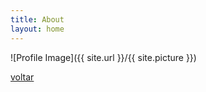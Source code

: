 ```yaml
---
title: About
layout: home
---
```

![Profile Image]({{ site.url }}/{{ site.picture }})

<!-- <p>Raquel Moraes é uma blogueira jundiaiense formada em psicologia com ênfase em comportamento humano. Apaixonada por escrever, conhecer novos lugares e novas pessoas. Escreve sobre estilo de vida, comportamento, resenhas e dicas para suas leitoras.</p> -->


<a class="link centraliza" href="{{ site.url }}">voltar</a>

